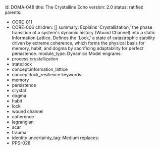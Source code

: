id: DOMA-048
title: The Crystalline Echo
version: 2.0
status: ratified
parents:
- CORE-011
- CORE-006
children: []
summary: Explains 'Crystallization,' the phase transition of a system's dynamic history
  (Wound Channel) into a static Information Lattice. Defines the 'Lock,' a state of
  catastrophic stability driven by extreme coherence, which forms the physical basis
  for memory, habit, and dogma by sacrificing adaptability for perfect persistence.
module_type: Dynamics Model
engrams:
- process:crystallization
- state:lock
- concept:information_lattice
- concept:lock_resilience
keywords:
- memory
- persistence
- crystal
- dogma
- habit
- lock
- wound channel
- coherence
- lagrangian
- scar
- trauma
- identity
uncertainty_tag: Medium
replaces:
- PPS-028